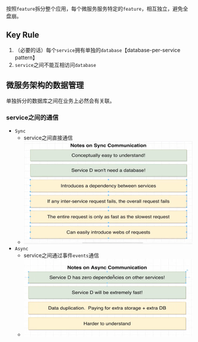 按照`feature`拆分整个应用，每个微服务服务特定的`feature`，相互独立，避免全盘崩。
## Key Rule
1. （必要的话）每个`service`拥有单独的`database`【database-per-service pattern】
2. `service`之间不能互相访问`database`

## 微服务架构的数据管理 
单独拆分的数据库之间在业务上必然会有关联。
### service之间的通信
- `Sync`
	- service之间直接通信
	- ![](../../../assets/Pasted%20image%2020241115111733.png)
- `Async`
	- service之间通过事件`events`通信
	- ![](../../../assets/Pasted%20image%2020241115140813.png)
